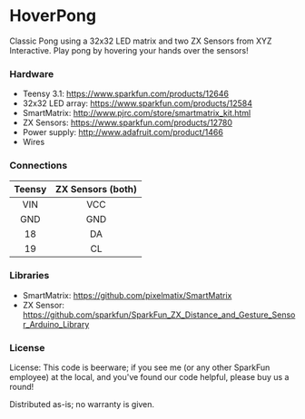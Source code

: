 HoverPong
=========

Classic Pong using a 32x32 LED matrix and two ZX Sensors from XYZ Interactive. Play pong by hovering your hands over the sensors!

### Hardware

 *  Teensy 3.1: https://www.sparkfun.com/products/12646
 *  32x32 LED array: https://www.sparkfun.com/products/12584
 *  SmartMatrix: http://www.pjrc.com/store/smartmatrix_kit.html
 *  ZX Sensors: https://www.sparkfun.com/products/12780
 *  Power supply: http://www.adafruit.com/product/1466
 *  Wires
 
### Connections

| Teensy | ZX Sensors (both) |
|:------:|:-----------------:|
| VIN    | VCC               |
| GND    | GND               |
| 18     | DA                |
| 19     | CL                |

### Libraries

 * SmartMatrix: https://github.com/pixelmatix/SmartMatrix
 * ZX Sensor: https://github.com/sparkfun/SparkFun_ZX_Distance_and_Gesture_Sensor_Arduino_Library
 
### License
 
License: This code is beerware; if you see me (or any other SparkFun employee) at the local, and you've found our code helpful, please buy us a round!

Distributed as-is; no warranty is given.